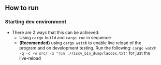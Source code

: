 ## How to run

### Starting dev environment

- There are 2 ways that this can be achieved:
  - Using `cargo build` and `cargo run` in sequence
  - **(Recomended)** using `cargo watch` to enable live reload of the program and on development testing. Run the following: `cargo watch -q -c -w src/ -x "run ./riscv_bin_dump/laco5x.txt"` for just the live-reload
